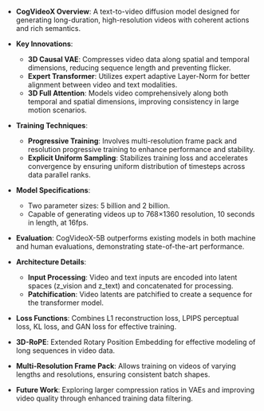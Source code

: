 - **CogVideoX Overview**: A text-to-video diffusion model designed for generating long-duration, high-resolution videos with coherent actions and rich semantics.
  
- **Key Innovations**:
  - **3D Causal VAE**: Compresses video data along spatial and temporal dimensions, reducing sequence length and preventing flicker.
  - **Expert Transformer**: Utilizes expert adaptive Layer-Norm for better alignment between video and text modalities.
  - **3D Full Attention**: Models video comprehensively along both temporal and spatial dimensions, improving consistency in large motion scenarios.

- **Training Techniques**:
  - **Progressive Training**: Involves multi-resolution frame pack and resolution progressive training to enhance performance and stability.
  - **Explicit Uniform Sampling**: Stabilizes training loss and accelerates convergence by ensuring uniform distribution of timesteps across data parallel ranks.

- **Model Specifications**:
  - Two parameter sizes: 5 billion and 2 billion.
  - Capable of generating videos up to 768×1360 resolution, 10 seconds in length, at 16fps.

- **Evaluation**: CogVideoX-5B outperforms existing models in both machine and human evaluations, demonstrating state-of-the-art performance.

- **Architecture Details**:
  - **Input Processing**: Video and text inputs are encoded into latent spaces (z_vision and z_text) and concatenated for processing.
  - **Patchification**: Video latents are patchified to create a sequence for the transformer model.

- **Loss Functions**: Combines L1 reconstruction loss, LPIPS perceptual loss, KL loss, and GAN loss for effective training.

- **3D-RoPE**: Extended Rotary Position Embedding for effective modeling of long sequences in video data.

- **Multi-Resolution Frame Pack**: Allows training on videos of varying lengths and resolutions, ensuring consistent batch shapes.

- **Future Work**: Exploring larger compression ratios in VAEs and improving video quality through enhanced training data filtering.